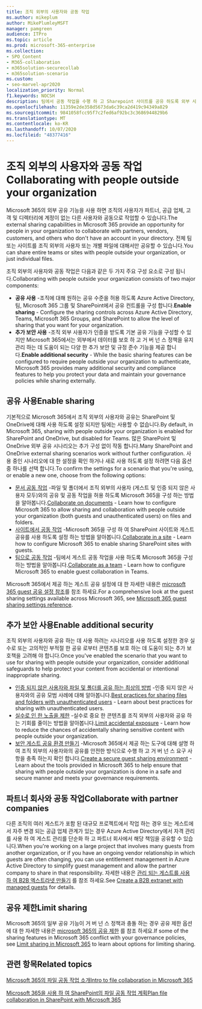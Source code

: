 ```yaml
---
title: 조직 외부의 사용자와 공동 작업
ms.author: mikeplum
author: MikePlumleyMSFT
manager: pamgreen
audience: ITPro
ms.topic: article
ms.prod: microsoft-365-enterprise
ms.collection:
- SPO_Content
- M365-collaboration
- m365solution-securecollab
- m365solution-scenario
ms.custom:
- seo-marvel-apr2020
localization_priority: Normal
f1.keywords: NOCSH
description: 팀에서 공동 작업을 수행 하 고 Sharepoint 사이트를 공유 하도록 외부 사용자를 초대할 때 공유 및 추가 보안을 사용 하도록 Microsoft 365을 구성 합니다.
ms.openlocfilehash: 11359e2de358d5673da6c39ca2d419c94349a829
ms.sourcegitcommit: 9841058fcc95f7c2fed6af92bc3c3686944829b6
ms.translationtype: MT
ms.contentlocale: ko-KR
ms.lasthandoff: 10/07/2020
ms.locfileid: "48377416"
---
```

# <a name="collaborating-with-people-outside-your-organization"></a><span data-ttu-id="e20b3-103">조직 외부의 사용자와 공동 작업</span><span class="sxs-lookup"><span data-stu-id="e20b3-103">Collaborating with people outside your organization</span></span>

<span data-ttu-id="e20b3-104">Microsoft 365의 외부 공유 기능을 사용 하면 조직의 사용자가 파트너, 공급 업체, 고객 및 디렉터리에 계정이 없는 다른 사용자와 공동으로 작업할 수 있습니다.</span><span class="sxs-lookup"><span data-stu-id="e20b3-104">The external sharing capabilities in Microsoft 365 provide an opportunity for people in your organization to collaborate with partners, vendors, customers, and others who don't have an account in your directory.</span></span> <span data-ttu-id="e20b3-105">전체 팀 또는 사이트를 조직 외부의 사용자 또는 개별 파일에 대해서만 공유할 수 있습니다.</span><span class="sxs-lookup"><span data-stu-id="e20b3-105">You can share entire teams or sites with people outside your organization, or just individual files.</span></span>

<span data-ttu-id="e20b3-106">조직 외부의 사용자와 공동 작업은 다음과 같은 두 가지 주요 구성 요소로 구성 됩니다.</span><span class="sxs-lookup"><span data-stu-id="e20b3-106">Collaborating with people outside your organization consists of two major components:</span></span>

- <span data-ttu-id="e20b3-107">**공유 사용** -조직에 대해 원하는 공유 수준을 허용 하도록 Azure Active Directory, 팀, Microsoft 365 그룹 및 SharePoint에서 공유 컨트롤을 구성 합니다.</span><span class="sxs-lookup"><span data-stu-id="e20b3-107">**Enable sharing** - Configure the sharing controls across Azure Active Directory, Teams, Microsoft 365 Groups, and SharePoint to allow the level of sharing that you want for your organization.</span></span>
- <span data-ttu-id="e20b3-108">**추가 보안 사용** -조직 외부 사용자가 인증을 받도록 기본 공유 기능을 구성할 수 있지만 Microsoft 365에서는 외부에서 데이터를 보호 하 고 거 버 넌 스 정책을 유지 관리 하는 데 도움이 되는 다양 한 추가 보안 및 규정 준수 기능을 제공 합니다.</span><span class="sxs-lookup"><span data-stu-id="e20b3-108">**Enable additional security** - While the basic sharing features can be configured to require people outside your organization to authenticate, Microsoft 365 provides many additional security and compliance features to help you protect your data and maintain your governance policies while sharing externally.</span></span>

## <a name="enable-sharing"></a><span data-ttu-id="e20b3-109">공유 사용</span><span class="sxs-lookup"><span data-stu-id="e20b3-109">Enable sharing</span></span>

<span data-ttu-id="e20b3-110">기본적으로 Microsoft 365에서 조직 외부의 사용자와 공유는 SharePoint 및 OneDrive에 대해 사용 하도록 설정 되지만 팀에는 사용할 수 없습니다.</span><span class="sxs-lookup"><span data-stu-id="e20b3-110">By default, in Microsoft 365, sharing with people outside your organization is enabled for SharePoint and OneDrive, but disabled for Teams.</span></span> <span data-ttu-id="e20b3-111">많은 SharePoint 및 OneDrive 외부 공유 시나리오는 추가 구성 없이 작동 합니다.</span><span class="sxs-lookup"><span data-stu-id="e20b3-111">Many SharePoint and OneDrive external sharing scenarios work without further configuration.</span></span> <span data-ttu-id="e20b3-112">사용 중인 시나리오에 대 한 설정을 확인 하거나 새로 사용 하도록 설정 하려면 다음 옵션 중 하나를 선택 합니다.</span><span class="sxs-lookup"><span data-stu-id="e20b3-112">To confirm the settings for a scenario that you're using, or enable a new one, choose from the following options:</span></span>

- <span data-ttu-id="e20b3-113">[문서 공동 작업](collaborate-on-documents.md) -파일 및 폴더에서 조직 외부의 사용자 (게스트 및 인증 되지 않은 사용자 모두)와의 공유 및 공동 작업을 허용 하도록 Microsoft 365을 구성 하는 방법을 알아봅니다.</span><span class="sxs-lookup"><span data-stu-id="e20b3-113">[Collaborate on documents](collaborate-on-documents.md) - Learn how to configure Microsoft 365 to allow sharing and collaboration with people outside your organization (both guests and unauthenticated users) on files and folders.</span></span>
- <span data-ttu-id="e20b3-114">[사이트에서 공동 작업](collaborate-in-site.md) -Microsoft 365을 구성 하 여 SharePoint 사이트와 게스트 공유를 사용 하도록 설정 하는 방법을 알아봅니다.</span><span class="sxs-lookup"><span data-stu-id="e20b3-114">[Collaborate in a site](collaborate-in-site.md) - Learn how to configure Microsoft 365 to enable sharing SharePoint sites with guests.</span></span>
- <span data-ttu-id="e20b3-115">[팀으로 공동 작업](collaborate-as-team.md) -팀에서 게스트 공동 작업을 사용 하도록 Microsoft 365을 구성 하는 방법을 알아봅니다.</span><span class="sxs-lookup"><span data-stu-id="e20b3-115">[Collaborate as a team](collaborate-as-team.md) - Learn how to configure Microsoft 365 to enable guest collaboration in Teams.</span></span>

<span data-ttu-id="e20b3-116">Microsoft 365에서 제공 하는 게스트 공유 설정에 대 한 자세한 내용은 [microsoft 365 guest 공유 설정 참조](microsoft-365-guest-settings.md)를 참조 하세요.</span><span class="sxs-lookup"><span data-stu-id="e20b3-116">For a comprehensive look at the guest sharing settings available across Microsoft 365, see [Microsoft 365 guest sharing settings reference](microsoft-365-guest-settings.md).</span></span>

## <a name="enable-additional-security"></a><span data-ttu-id="e20b3-117">추가 보안 사용</span><span class="sxs-lookup"><span data-stu-id="e20b3-117">Enable additional security</span></span>

<span data-ttu-id="e20b3-118">조직 외부의 사용자와 공유 하는 데 사용 하려는 시나리오를 사용 하도록 설정한 경우 실수로 또는 고의적인 부적절 한 공유 로부터 콘텐츠를 보호 하는 데 도움이 되는 추가 보호책을 고려해 야 합니다.</span><span class="sxs-lookup"><span data-stu-id="e20b3-118">Once you've enabled the scenario that you want to use for sharing with people outside your organization, consider additional safeguards to help protect your content from accidental or intentional inappropriate sharing.</span></span>

- <span data-ttu-id="e20b3-119">[인증 되지 않은 사용자와 파일 및 폴더를 공유 하는 최상의 방법](best-practices-anonymous-sharing.md) -인증 되지 않은 사용자와의 공유 모범 사례에 대해 알아봅니다.</span><span class="sxs-lookup"><span data-stu-id="e20b3-119">[Best practices for sharing files and folders with unauthenticated users](best-practices-anonymous-sharing.md) - Learn about best practices for sharing with unauthenticated users.</span></span>
- <span data-ttu-id="e20b3-120">[실수로 인 한 노출을 제한](share-limit-accidental-exposure.md) -실수로 중요 한 콘텐츠를 조직 외부의 사용자와 공유 하는 기회를 줄이는 방법을 알아봅니다.</span><span class="sxs-lookup"><span data-stu-id="e20b3-120">[Limit accidental exposure](share-limit-accidental-exposure.md) - Learn how to reduce the chances of accidentally sharing sensitive content with people outside your organization.</span></span>
- <span data-ttu-id="e20b3-121">[보안 게스트 공유 환경 만들기](create-secure-guest-sharing-environment.md) -Microsoft 365에서 제공 하는 도구에 대해 설명 하 여 조직 외부의 사용자와의 공유를 안전한 방식으로 수행 하 고 거 버 넌 스 요구 사항을 충족 하는지 확인 합니다.</span><span class="sxs-lookup"><span data-stu-id="e20b3-121">[Create a secure guest sharing environment](create-secure-guest-sharing-environment.md) - Learn about the tools provided in Microsoft 365 to help ensure that sharing with people outside your organization is done in a safe and secure manner and meets your governance requirements.</span></span>

## <a name="collaborate-with-partner-companies"></a><span data-ttu-id="e20b3-122">파트너 회사와 공동 작업</span><span class="sxs-lookup"><span data-stu-id="e20b3-122">Collaborate with partner companies</span></span>

<span data-ttu-id="e20b3-123">다른 조직의 여러 게스트가 포함 된 대규모 프로젝트에서 작업 하는 경우 또는 게스트에서 자주 변경 되는 공급 업체 관계가 있는 경우 Azure Active Directory에서 자격 관리를 사용 하 여 게스트 관리를 단순화 하 고 파트너 회사에서 해당 책임을 공유할 수 있습니다.</span><span class="sxs-lookup"><span data-stu-id="e20b3-123">When you're working on a large project that involves many guests from another organization, or if you have an ongoing vendor relationship in which guests are often changing, you can use entitlement management in Azure Active Directory to simplify guest management and allow the partner company to share in that responsibility.</span></span> <span data-ttu-id="e20b3-124">자세한 내용은 [관리 되는 게스트를 사용 하 여 B2B 엑스트라넷 만들기](b2b-extranet.md) 를 참조 하세요.</span><span class="sxs-lookup"><span data-stu-id="e20b3-124">See [Create a B2B extranet with managed guests](b2b-extranet.md) for details.</span></span>

## <a name="limit-sharing"></a><span data-ttu-id="e20b3-125">공유 제한</span><span class="sxs-lookup"><span data-stu-id="e20b3-125">Limit sharing</span></span>

<span data-ttu-id="e20b3-126">Microsoft 365의 일부 공유 기능이 거 버 넌 스 정책과 충돌 하는 경우 공유 제한 옵션에 대 한 자세한 내용은 [microsoft 365의 공유 제한](microsoft-365-limit-sharing.md) 를 참조 하세요.</span><span class="sxs-lookup"><span data-stu-id="e20b3-126">If some of the sharing features in Microsoft 365 conflict with your governance policies, see [Limit sharing in Microsoft 365](microsoft-365-limit-sharing.md) to learn about options for limiting sharing.</span></span>

## <a name="related-topics"></a><span data-ttu-id="e20b3-127">관련 항목</span><span class="sxs-lookup"><span data-stu-id="e20b3-127">Related topics</span></span>

[<span data-ttu-id="e20b3-128">Microsoft 365의 파일 공동 작업 소개</span><span class="sxs-lookup"><span data-stu-id="e20b3-128">Intro to file collaboration in Microsoft 365</span></span>](https://docs.microsoft.com/sharepoint/intro-to-file-collaboration)

[<span data-ttu-id="e20b3-129">Microsoft 365을 사용 하 여 SharePoint의 파일 공동 작업 계획</span><span class="sxs-lookup"><span data-stu-id="e20b3-129">Plan file collaboration in SharePoint with Microsoft 365</span></span>](https://docs.microsoft.com/sharepoint/deploy-file-collaboration)
